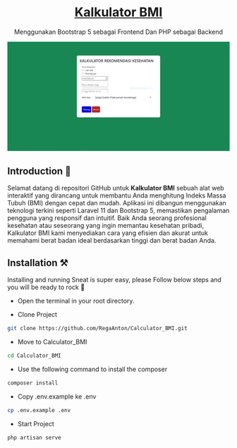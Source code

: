 <p align="center"></p>

<h1 align="center">
   <a href="https://github.com/RegaAnton/Calculator_BMI.git" target="_blank" align="center">
      Kalkulator BMI
   </a>
</h1>

<p align="center">Menggunakan Bootstrap 5 sebagai Frontend Dan PHP sebagai Backend</p>

![App Screenshot](./public/Gambar%20Kalkulator%20BMI.PNG)

## Introduction 🚀

Selamat datang di repositori GitHub untuk **Kalkulator BMI** sebuah alat web interaktif yang dirancang untuk membantu Anda menghitung Indeks Massa Tubuh (BMI) dengan cepat dan mudah. Aplikasi ini dibangun menggunakan teknologi terkini seperti Laravel 11 dan Bootstrap 5, memastikan pengalaman pengguna yang responsif dan intuitif. Baik Anda seorang profesional kesehatan atau seseorang yang ingin memantau kesehatan pribadi, Kalkulator BMI kami menyediakan cara yang efisien dan akurat untuk memahami berat badan ideal berdasarkan tinggi dan berat badan Anda.

## Installation ⚒️

Installing and running Sneat is super easy, please Follow below steps and you will be ready to rock 🤘

-   Open the terminal in your root directory.

-   Clone Project

```bash
git clone https://github.com/RegaAnton/Calculator_BMI.git
```

-   Move to Calculator_BMI

```bash
cd Calculator_BMI
```

-   Use the following command to install the composer

```bash
composer install
```

-   Copy .env.example ke .env

```bash
cp .env.example .env
```

-   Start Project

```bash
php artisan serve
```
